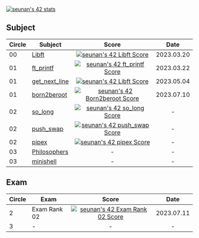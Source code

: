 [![seunan's 42 stats](https://badge42.vercel.app/api/v2/clffdagdh001109kzdz8dck42/stats?cursusId=21&coalitionId=87)](https://github.com/JaeSeoKim/badge42)

## Subject
|Circle|Subject|Score|Date|
|----|----|:----:|:----:|
|00|[Libft](https://github.com/42seoul-translation/subject_ko/blob/master/ft_printf/ft_printf.ko.md)|[![seunan's 42 Libft Score](https://badge42.vercel.app/api/v2/clffdagdh001109kzdz8dck42/project/3024509)](https://github.com/JaeSeoKim/badge42)|2023.03.20|
|01|[ft_printf](https://github.com/42seoul-translation/subject_ko/blob/master/ft_printf/ft_printf.ko.md)|[![seunan's 42 ft_printf Score](https://badge42.vercel.app/api/v2/clffdagdh001109kzdz8dck42/project/3033532)](https://github.com/JaeSeoKim/badge42)|2023.03.22|
|01|[get_next_line](https://github.com/42seoul-translation/subject_ko/blob/master/get_next_line/get_next_line.ko.md)|[![seunan's 42 Libft Score](https://badge42.vercel.app/api/v2/clffdagdh001109kzdz8dck42/project/3024509)](https://github.com/JaeSeoKim/badge42)|2023.05.04|
|01|[born2beroot](https://github.com/42seoul-translation/subject_ko/blob/master/born2beroot/born2beroot.md)|[![seunan's 42 Born2beroot Score](https://badge42.vercel.app/api/v2/clffdagdh001109kzdz8dck42/project/3033535)](https://github.com/JaeSeoKim/badge42)|2023.07.10|
|02|[so_long](https://github.com/seungwonme/42cursus/tree/main/2_so_long)|[![seunan's 42 so_long Score](https://badge42.vercel.app/api/v2/clffdagdh001109kzdz8dck42/project/3186348)](https://github.com/JaeSeoKim/badge42)|-|
|02|[push_swap](https://github.com/seungwonme/42cursus/tree/main/2_push_swap)|[![seunan's 42 push_swap Score](https://badge42.vercel.app/api/v2/clffdagdh001109kzdz8dck42/project/3155076)](https://github.com/JaeSeoKim/badge42)|-|
|02|[pipex](https://github.com/seungwonme/42cursus/tree/main/2_pipex)|[![seunan's 42 pipex Score](https://badge42.vercel.app/api/v2/clffdagdh001109kzdz8dck42/project/3158459)](https://github.com/JaeSeoKim/badge42)|-|
|03|[Philosophers]()|-|-|
|03|[minishell]()|-|-|


## Exam
|Circle|Exam|Score|Date|
|----|----|:----:|:----:|
|2|Exam Rank 02|[![seunan's 42 Exam Rank 02 Score](https://badge42.vercel.app/api/v2/clffdagdh001109kzdz8dck42/project/3155073)](https://github.com/JaeSeoKim/badge42)|2023.07.11|
|3|-|-|-|
